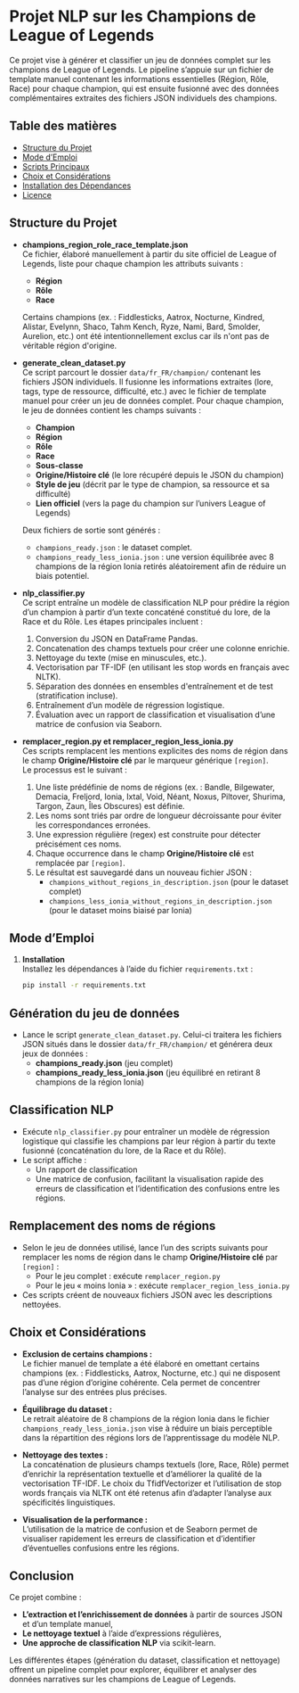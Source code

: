 # Projet NLP sur les Champions de League of Legends

Ce projet vise à générer et classifier un jeu de données complet sur les champions de League of Legends. Le pipeline s’appuie sur un fichier de template manuel contenant les informations essentielles (Région, Rôle, Race) pour chaque champion, qui est ensuite fusionné avec des données complémentaires extraites des fichiers JSON individuels des champions.

## Table des matières

- [Structure du Projet](#structure-du-projet)
- [Mode d’Emploi](#mode-demploi)
- [Scripts Principaux](#scripts-principaux)
- [Choix et Considérations](#choix-et-considérations)
- [Installation des Dépendances](#installation-des-dépendances)
- [Licence](#licence)

## Structure du Projet

- **champions_region_role_race_template.json**  
  Ce fichier, élaboré manuellement à partir du site officiel de League of Legends, liste pour chaque champion les attributs suivants :
  - **Région**
  - **Rôle**
  - **Race**

  Certains champions (ex. : Fiddlesticks, Aatrox, Nocturne, Kindred, Alistar, Evelynn, Shaco, Tahm Kench, Ryze, Nami, Bard, Smolder, Aurelion, etc.) ont été intentionnellement exclus car ils n'ont pas de véritable région d'origine.

- **generate_clean_dataset.py**  
  Ce script parcourt le dossier `data/fr_FR/champion/` contenant les fichiers JSON individuels. Il fusionne les informations extraites (lore, tags, type de ressource, difficulté, etc.) avec le fichier de template manuel pour créer un jeu de données complet. Pour chaque champion, le jeu de données contient les champs suivants :
  - **Champion**
  - **Région**
  - **Rôle**
  - **Race**
  - **Sous-classe**
  - **Origine/Histoire clé** (le lore récupéré depuis le JSON du champion)
  - **Style de jeu** (décrit par le type de champion, sa ressource et sa difficulté)
  - **Lien officiel** (vers la page du champion sur l’univers League of Legends)

  Deux fichiers de sortie sont générés :
  - `champions_ready.json` : le dataset complet.
  - `champions_ready_less_ionia.json` : une version équilibrée avec 8 champions de la région Ionia retirés aléatoirement afin de réduire un biais potentiel.

- **nlp_classifier.py**  
  Ce script entraîne un modèle de classification NLP pour prédire la région d’un champion à partir d’un texte concaténé constitué du lore, de la Race et du Rôle. Les étapes principales incluent :
  1. Conversion du JSON en DataFrame Pandas.
  2. Concatenation des champs textuels pour créer une colonne enrichie.
  3. Nettoyage du texte (mise en minuscules, etc.).
  4. Vectorisation par TF-IDF (en utilisant les stop words en français avec NLTK).
  5. Séparation des données en ensembles d'entraînement et de test (stratification incluse).
  6. Entraînement d’un modèle de régression logistique.
  7. Évaluation avec un rapport de classification et visualisation d’une matrice de confusion via Seaborn.

- **remplacer_region.py et remplacer_region_less_ionia.py**  
  Ces scripts remplacent les mentions explicites des noms de région dans le champ **Origine/Histoire clé** par le marqueur générique `[region]`.  
  Le processus est le suivant :
  1. Une liste prédéfinie de noms de régions (ex. : Bandle, Bilgewater, Demacia, Freljord, Ionia, Ixtal, Void, Néant, Noxus, Piltover, Shurima, Targon, Zaun, Îles Obscures) est définie.
  2. Les noms sont triés par ordre de longueur décroissante pour éviter les correspondances erronées.
  3. Une expression régulière (regex) est construite pour détecter précisément ces noms.
  4. Chaque occurrence dans le champ **Origine/Histoire clé** est remplacée par `[region]`.
  5. Le résultat est sauvegardé dans un nouveau fichier JSON :
     - `champions_without_regions_in_description.json` (pour le dataset complet)
     - `champions_less_ionia_without_regions_in_description.json` (pour le dataset moins biaisé par Ionia)

## Mode d’Emploi

1. **Installation**  
   Installez les dépendances à l’aide du fichier `requirements.txt` :
   ```bash
   pip install -r requirements.txt

## Génération du jeu de données

- Lance le script `generate_clean_dataset.py`. Celui-ci traitera les fichiers JSON situés dans le dossier `data/fr_FR/champion/` et générera deux jeux de données :
  - **champions_ready.json** (jeu complet)
  - **champions_ready_less_ionia.json** (jeu équilibré en retirant 8 champions de la région Ionia)

## Classification NLP

- Exécute `nlp_classifier.py` pour entraîner un modèle de régression logistique qui classifie les champions par leur région à partir du texte fusionné (concaténation du lore, de la Race et du Rôle).
- Le script affiche :
  - Un rapport de classification
  - Une matrice de confusion, facilitant la visualisation rapide des erreurs de classification et l’identification des confusions entre les régions.

## Remplacement des noms de régions

- Selon le jeu de données utilisé, lance l’un des scripts suivants pour remplacer les noms de région dans le champ **Origine/Histoire clé** par `[region]` :
  - Pour le jeu complet : exécute `remplacer_region.py`
  - Pour le jeu « moins Ionia » : exécute `remplacer_region_less_ionia.py`
- Ces scripts créent de nouveaux fichiers JSON avec les descriptions nettoyées.

## Choix et Considérations

- **Exclusion de certains champions :**  
  Le fichier manuel de template a été élaboré en omettant certains champions (ex. : Fiddlesticks, Aatrox, Nocturne, etc.) qui ne disposent pas d’une région d’origine cohérente. Cela permet de concentrer l’analyse sur des entrées plus précises.

- **Équilibrage du dataset :**  
  Le retrait aléatoire de 8 champions de la région Ionia dans le fichier `champions_ready_less_ionia.json` vise à réduire un biais perceptible dans la répartition des régions lors de l’apprentissage du modèle NLP.

- **Nettoyage des textes :**  
  La concaténation de plusieurs champs textuels (lore, Race, Rôle) permet d’enrichir la représentation textuelle et d’améliorer la qualité de la vectorisation TF-IDF. Le choix du TfidfVectorizer et l’utilisation de stop words français via NLTK ont été retenus afin d’adapter l’analyse aux spécificités linguistiques.

- **Visualisation de la performance :**  
  L’utilisation de la matrice de confusion et de Seaborn permet de visualiser rapidement les erreurs de classification et d’identifier d’éventuelles confusions entre les régions.

## Conclusion

Ce projet combine :

- **L’extraction et l’enrichissement de données** à partir de sources JSON et d’un template manuel,
- **Le nettoyage textuel** à l’aide d’expressions régulières,
- **Une approche de classification NLP** via scikit-learn.

Les différentes étapes (génération du dataset, classification et nettoyage) offrent un pipeline complet pour explorer, équilibrer et analyser des données narratives sur les champions de League of Legends.

